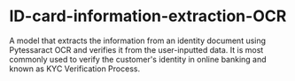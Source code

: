 # ID-card-information-extraction-OCR

A model that extracts the information from an identity document using Pytessaract OCR and verifies it from the user-inputted data. It is most commonly used to verify the customer's identity in online banking and known as KYC Verification Process.
